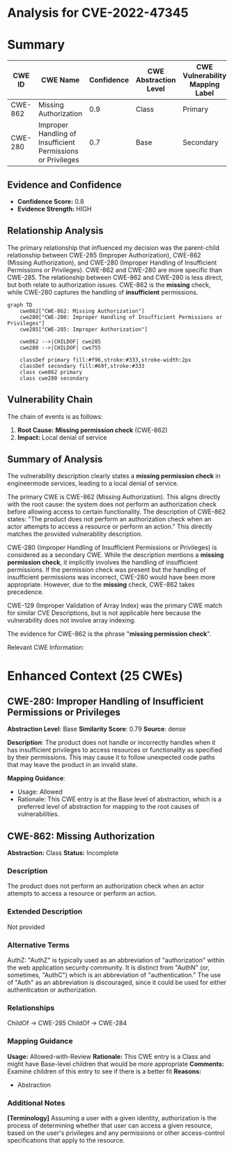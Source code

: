 # Analysis for CVE-2022-47345

# Summary
| CWE ID | CWE Name | Confidence | CWE Abstraction Level | CWE Vulnerability Mapping Label | CWE-Vulnerability Mapping Notes |
|---|---|---|---|---|---|
| CWE-862 | Missing Authorization | 0.9 | Class | Primary | Allowed-with-Review |
| CWE-280 | Improper Handling of Insufficient Permissions or Privileges | 0.7 | Base | Secondary | Allowed |

## Evidence and Confidence

*   **Confidence Score:** 0.8
*   **Evidence Strength:** HIGH

## Relationship Analysis
The primary relationship that influenced my decision was the parent-child relationship between CWE-285 (Improper Authorization), CWE-862 (Missing Authorization), and CWE-280 (Improper Handling of Insufficient Permissions or Privileges). CWE-862 and CWE-280 are more specific than CWE-285. The relationship between CWE-862 and CWE-280 is less direct, but both relate to authorization issues. CWE-862 is the **missing** check, while CWE-280 captures the handling of **insufficient** permissions.

```mermaid
graph TD
    cwe862["CWE-862: Missing Authorization"]
    cwe280["CWE-280: Improper Handling of Insufficient Permissions or Privileges"]
    cwe285["CWE-285: Improper Authorization"]

    cwe862 -->|CHILDOF| cwe285
    cwe280 -->|CHILDOF| cwe755

    classDef primary fill:#f96,stroke:#333,stroke-width:2px
    classDef secondary fill:#69f,stroke:#333
    class cwe862 primary
    class cwe280 secondary
```

## Vulnerability Chain
The chain of events is as follows:
1.  **Root Cause:** **Missing permission check** (CWE-862)
2.  **Impact:** Local denial of service

## Summary of Analysis
The vulnerability description clearly states a **missing permission check** in engineermode services, leading to a local denial of service.

The primary CWE is CWE-862 (Missing Authorization). This aligns directly with the root cause: the system does not perform an authorization check before allowing access to certain functionality. The description of CWE-862 states: "The product does not perform an authorization check when an actor attempts to access a resource or perform an action." This directly matches the provided vulnerability description.

CWE-280 (Improper Handling of Insufficient Permissions or Privileges) is considered as a secondary CWE. While the description mentions a **missing permission check**, it implicitly involves the handling of insufficient permissions. If the permission check was present but the handling of insufficient permissions was incorrect, CWE-280 would have been more appropriate. However, due to the **missing** check, CWE-862 takes precedence.

CWE-129 (Improper Validation of Array Index) was the primary CWE match for similar CVE Descriptions, but is not applicable here because the vulnerability does not involve array indexing.

The evidence for CWE-862 is the phrase "**missing permission check**".

Relevant CWE Information:

# Enhanced Context (25 CWEs)

## CWE-280: Improper Handling of Insufficient Permissions or Privileges
**Abstraction Level**: Base
**Similarity Score**: 0.79
**Source**: dense

**Description**:
The product does not handle or incorrectly handles when it has insufficient privileges to access resources or functionality as specified by their permissions. This may cause it to follow unexpected code paths that may leave the product in an invalid state.

**Mapping Guidance**:
- Usage: Allowed
- Rationale: This CWE entry is at the Base level of abstraction, which is a preferred level of abstraction for mapping to the root causes of vulnerabilities.

## CWE-862: Missing Authorization
**Abstraction:** Class
**Status:** Incomplete

### Description
The product does not perform an authorization check when an actor attempts to access a resource or perform an action.

### Extended Description
Not provided

### Alternative Terms
AuthZ: "AuthZ" is typically used as an abbreviation of "authorization" within the web application security community. It is distinct from "AuthN" (or, sometimes, "AuthC") which is an abbreviation of "authentication." The use of "Auth" as an abbreviation is discouraged, since it could be used for either authentication or authorization.

### Relationships
ChildOf -> CWE-285
ChildOf -> CWE-284

### Mapping Guidance
**Usage:** Allowed-with-Review
**Rationale:** This CWE entry is a Class and might have Base-level children that would be more appropriate
**Comments:** Examine children of this entry to see if there is a better fit
**Reasons:**
- Abstraction

### Additional Notes
**[Terminology]** Assuming a user with a given identity, authorization is the process of determining whether that user can access a given resource, based on the user's privileges and any permissions or other access-control specifications that apply to the resource.